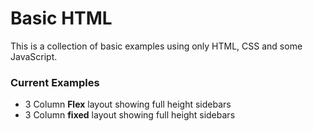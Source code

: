 Basic HTML
==========
This is a collection of basic examples using only HTML, CSS and some JavaScript.

### Current Examples

* 3 Column **Flex** layout showing full height sidebars
* 3 Column **fixed** layout showing full height sidebars
